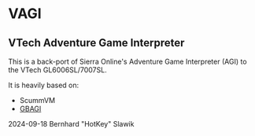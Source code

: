 # VAGI
## VTech Adventure Game Interpreter

This is a back-port of Sierra Online's Adventure Game Interpreter (AGI) to the VTech GL6006SL/7007SL.

It is heavily based on:
* ScummVM
* [GBAGI](https://github.com/Davidebyzero/GBAGI.git)

2024-09-18 Bernhard "HotKey" Slawik
